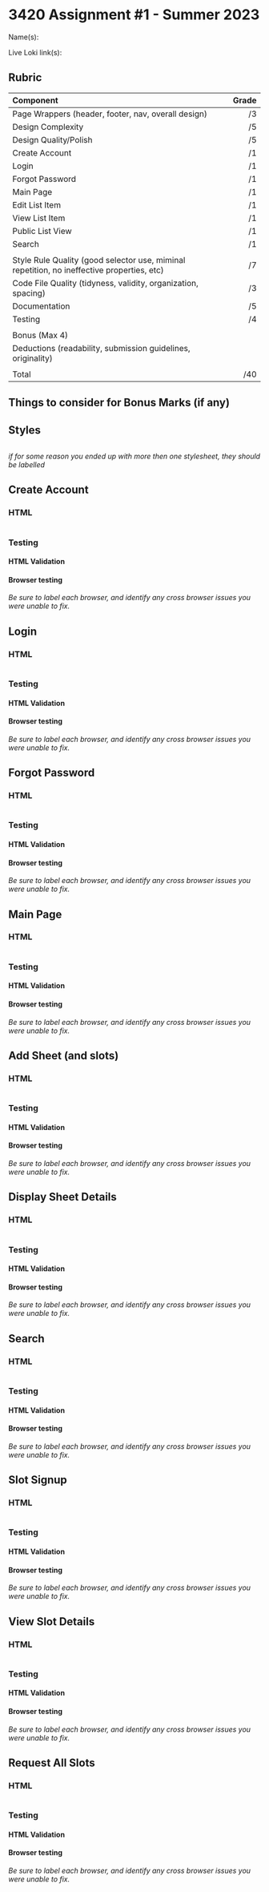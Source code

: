 # 3420 Assignment #1 - Summer 2023

Name(s):

Live Loki link(s):

## Rubric

| Component                                                    | Grade |
| :----------------------------------------------------------- | ----: |
| Page Wrappers (header, footer, nav, overall design)          |    /3 |
| Design Complexity                                            |    /5 |
| Design Quality/Polish                                        |    /5 |
| Create Account                                               |    /1 |
| Login                                                        |    /1 |
| Forgot Password                                              |    /1 |
| Main Page                                                    |    /1 |
| Edit List Item                                               |    /1 |
| View List Item                                               |    /1 |
| Public List View                                             |    /1 |
| Search                                                       |    /1 |
|                                                              |       |
| Style Rule Quality (good selector use, miminal repetition, no ineffective properties, etc) |    /7 |
| Code File Quality (tidyness, validity, organization, spacing) |    /3 |
| Documentation                                                |    /5 |
| Testing                                                      |    /4 |
|                                                              |       |
| Bonus (Max 4)                                                |       |
| Deductions (readability, submission guidelines, originality) |       |
|                                                              |       |
| Total                                                        |   /40 |



## Things to consider for Bonus Marks (if any)

## Styles

```css

```

_if for some reason you ended up with more then one stylesheet, they should be labelled_

## Create Account

### HTML

```html

```

### Testing

#### HTML Validation

#### Browser testing

_Be sure to label each browser, and identify any cross browser issues you were unable to fix._

## Login

### HTML

```html

```

### Testing

#### HTML Validation

#### Browser testing

_Be sure to label each browser, and identify any cross browser issues you were unable to fix._

## Forgot Password

### HTML

```html

```

### Testing

#### HTML Validation

#### Browser testing

_Be sure to label each browser, and identify any cross browser issues you were unable to fix._

## Main Page

### HTML

```html

```

### Testing

#### HTML Validation

#### Browser testing

_Be sure to label each browser, and identify any cross browser issues you were unable to fix._

## Add Sheet (and slots)

### HTML

```html

```

### Testing

#### HTML Validation

#### Browser testing

_Be sure to label each browser, and identify any cross browser issues you were unable to fix._

## Display Sheet Details

### HTML

```html

```

### Testing

#### HTML Validation

#### Browser testing

_Be sure to label each browser, and identify any cross browser issues you were unable to fix._

## Search

### HTML

```html

```

### Testing

#### HTML Validation

#### Browser testing

_Be sure to label each browser, and identify any cross browser issues you were unable to fix._

## Slot Signup

### HTML

```html

```

### Testing

#### HTML Validation

#### Browser testing

_Be sure to label each browser, and identify any cross browser issues you were unable to fix._

## View Slot Details

### HTML

```html

```

### Testing

#### HTML Validation

#### Browser testing

_Be sure to label each browser, and identify any cross browser issues you were unable to fix._

## Request All Slots

### HTML

```html

```

### Testing

#### HTML Validation

#### Browser testing

_Be sure to label each browser, and identify any cross browser issues you were unable to fix._

